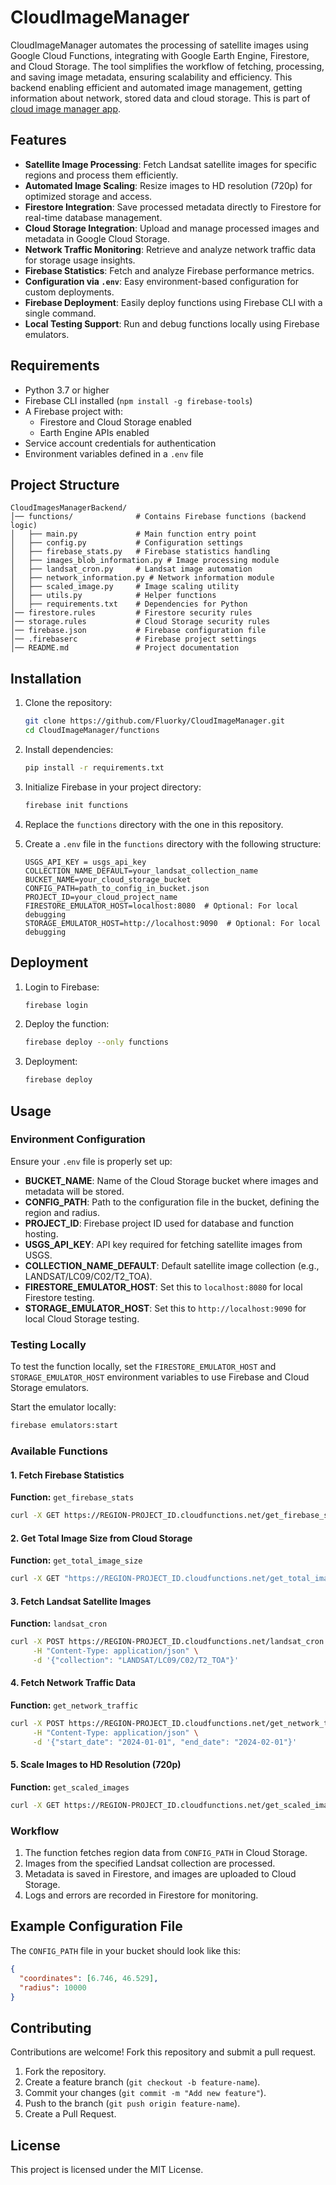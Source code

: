 
# CloudImageManager

CloudImageManager automates the processing of satellite images using Google Cloud Functions, integrating with Google Earth Engine, Firestore, and Cloud Storage. The tool simplifies the workflow of fetching, processing, and saving image metadata, ensuring scalability and efficiency.
This backend enabling efficient and automated image management, getting information about network, stored data and cloud storage.
This is part of [cloud image manager app](https://cloudimagemanager.web.app).

## Features

- **Satellite Image Processing**: Fetch Landsat satellite images for specific regions and process them efficiently.
- **Automated Image Scaling**: Resize images to HD resolution (720p) for optimized storage and access.
- **Firestore Integration**: Save processed metadata directly to Firestore for real-time database management.
- **Cloud Storage Integration**: Upload and manage processed images and metadata in Google Cloud Storage.
- **Network Traffic Monitoring**: Retrieve and analyze network traffic data for storage usage insights.
- **Firebase Statistics**: Fetch and analyze Firebase performance metrics.
- **Configuration via `.env`**: Easy environment-based configuration for custom deployments.
- **Firebase Deployment**: Easily deploy functions using Firebase CLI with a single command.
- **Local Testing Support**: Run and debug functions locally using Firebase emulators.

## Requirements

- Python 3.7 or higher
- Firebase CLI installed (`npm install -g firebase-tools`)
- A Firebase project with:
  - Firestore and Cloud Storage enabled
  - Earth Engine APIs enabled
- Service account credentials for authentication
- Environment variables defined in a `.env` file

## Project Structure
```
CloudImagesManagerBackend/
│── functions/              # Contains Firebase functions (backend logic)
│   ├── main.py             # Main function entry point
│   ├── config.py           # Configuration settings
│   ├── firebase_stats.py   # Firebase statistics handling
│   ├── images_blob_information.py # Image processing module
│   ├── landsat_cron.py     # Landsat image automation
│   ├── network_information.py # Network information module
│   ├── scaled_image.py     # Image scaling utility
│   ├── utils.py            # Helper functions
│   ├── requirements.txt    # Dependencies for Python
│── firestore.rules         # Firestore security rules
│── storage.rules           # Cloud Storage security rules
│── firebase.json           # Firebase configuration file
│── .firebaserc             # Firebase project settings
│── README.md               # Project documentation
```

## Installation

1. Clone the repository:
   ```bash
   git clone https://github.com/Fluorky/CloudImageManager.git
   cd CloudImageManager/functions
   ```

2. Install dependencies:
   ```bash
   pip install -r requirements.txt
   ```

3. Initialize Firebase in your project directory:
   ```bash
   firebase init functions
   ```

4. Replace the `functions` directory with the one in this repository.

5. Create a `.env` file in the `functions` directory with the following structure:
   ```env
   USGS_API_KEY = usgs_api_key
   COLLECTION_NAME_DEFAULT=your_landsat_collection_name
   BUCKET_NAME=your_cloud_storage_bucket
   CONFIG_PATH=path_to_config_in_bucket.json
   PROJECT_ID=your_cloud_project_name
   FIRESTORE_EMULATOR_HOST=localhost:8080  # Optional: For local debugging
   STORAGE_EMULATOR_HOST=http://localhost:9090  # Optional: For local debugging
   ```

## Deployment

1. Login to Firebase:
   ```bash
   firebase login
   ```

2. Deploy the function:
   ```bash
   firebase deploy --only functions
   ```

3. Deployment:
   ```bash
   firebase deploy
   ```

## Usage

### Environment Configuration
Ensure your `.env` file is properly set up:
- **BUCKET_NAME**: Name of the Cloud Storage bucket where images and metadata will be stored.
- **CONFIG_PATH**: Path to the configuration file in the bucket, defining the region and radius.
- **PROJECT_ID**: Firebase project ID used for database and function hosting.
- **USGS_API_KEY**: API key required for fetching satellite images from USGS.
- **COLLECTION_NAME_DEFAULT**: Default satellite image collection (e.g., LANDSAT/LC09/C02/T2_TOA).
- **FIRESTORE_EMULATOR_HOST**: Set this to `localhost:8080` for local Firestore testing.
- **STORAGE_EMULATOR_HOST**: Set this to `http://localhost:9090` for local Cloud Storage testing.

### Testing Locally
To test the function locally, set the `FIRESTORE_EMULATOR_HOST` and `STORAGE_EMULATOR_HOST` environment variables to use Firebase and Cloud Storage emulators.

Start the emulator locally:
```bash
firebase emulators:start
```

### Available Functions

#### 1. Fetch Firebase Statistics
**Function:** `get_firebase_stats`
```bash
curl -X GET https://REGION-PROJECT_ID.cloudfunctions.net/get_firebase_stats
```

#### 2. Get Total Image Size from Cloud Storage
**Function:** `get_total_image_size`
```bash
curl -X GET "https://REGION-PROJECT_ID.cloudfunctions.net/get_total_image_size?folder=landsat_images/"
```

#### 3. Fetch Landsat Satellite Images
**Function:** `landsat_cron`
```bash
curl -X POST https://REGION-PROJECT_ID.cloudfunctions.net/landsat_cron \
     -H "Content-Type: application/json" \
     -d '{"collection": "LANDSAT/LC09/C02/T2_TOA"}'
```

#### 4. Fetch Network Traffic Data
**Function:** `get_network_traffic`
```bash
curl -X POST https://REGION-PROJECT_ID.cloudfunctions.net/get_network_traffic \
     -H "Content-Type: application/json" \
     -d '{"start_date": "2024-01-01", "end_date": "2024-02-01"}'
```

#### 5. Scale Images to HD Resolution (720p)
**Function:** `get_scaled_images`
```bash
curl -X GET https://REGION-PROJECT_ID.cloudfunctions.net/get_scaled_images
```

### Workflow
1. The function fetches region data from `CONFIG_PATH` in Cloud Storage.
2. Images from the specified Landsat collection are processed.
3. Metadata is saved in Firestore, and images are uploaded to Cloud Storage.
4. Logs and errors are recorded in Firestore for monitoring.

## Example Configuration File
The `CONFIG_PATH` file in your bucket should look like this:
```json
{
  "coordinates": [6.746, 46.529],
  "radius": 10000
}
```

## Contributing
Contributions are welcome! Fork this repository and submit a pull request.
1. Fork the repository.
2. Create a feature branch (`git checkout -b feature-name`).
3. Commit your changes (`git commit -m "Add new feature"`).
4. Push to the branch (`git push origin feature-name`).
5. Create a Pull Request.

## License
This project is licensed under the MIT License.
